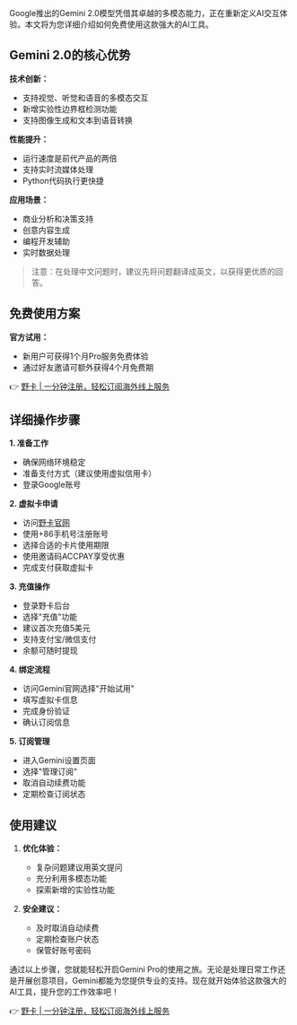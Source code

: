 Google推出的Gemini 2.0模型凭借其卓越的多模态能力，正在重新定义AI交互体验。本文将为您详细介绍如何免费使用这款强大的AI工具。

## Gemini 2.0的核心优势

**技术创新：**
- 支持视觉、听觉和语音的多模态交互
- 新增实验性边界框检测功能
- 支持图像生成和文本到语音转换

**性能提升：**
- 运行速度是前代产品的两倍
- 支持实时流媒体处理
- Python代码执行更快捷

**应用场景：**
- 商业分析和决策支持
- 创意内容生成
- 编程开发辅助
- 实时数据处理

> 注意：在处理中文问题时，建议先将问题翻译成英文，以获得更优质的回答。

## 免费使用方案

**官方试用：**
- 新用户可获得1个月Pro服务免费体验
- 通过好友邀请可额外获得4个月免费期

👉 [野卡 | 一分钟注册，轻松订阅海外线上服务](https://bit.ly/bewildcard)

## 详细操作步骤

**1. 准备工作**
- 确保网络环境稳定
- 准备支付方式（建议使用虚拟信用卡）
- 登录Google账号

**2. 虚拟卡申请**
- 访问[野卡官网](https://bit.ly/bewildcard)
- 使用+86手机号注册账号
- 选择合适的卡片使用期限
- 使用邀请码ACCPAY享受优惠
- 完成支付获取虚拟卡

**3. 充值操作**
- 登录野卡后台
- 选择"充值"功能
- 建议首次充值5美元
- 支持支付宝/微信支付
- 余额可随时提现

**4. 绑定流程**
- 访问Gemini官网选择"开始试用"
- 填写虚拟卡信息
- 完成身份验证
- 确认订阅信息

**5. 订阅管理**
- 进入Gemini设置页面
- 选择"管理订阅"
- 取消自动续费功能
- 定期检查订阅状态

## 使用建议

1. **优化体验：**
   - 复杂问题建议用英文提问
   - 充分利用多模态功能
   - 探索新增的实验性功能

2. **安全建议：**
   - 及时取消自动续费
   - 定期检查账户状态
   - 保管好账号密码

通过以上步骤，您就能轻松开启Gemini Pro的使用之旅。无论是处理日常工作还是开展创意项目，Gemini都能为您提供专业的支持。现在就开始体验这款强大的AI工具，提升您的工作效率吧！

👉 [野卡 | 一分钟注册，轻松订阅海外线上服务](https://bit.ly/bewildcard)